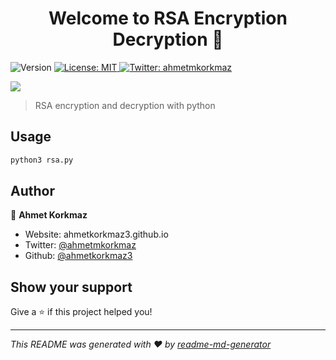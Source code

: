 <h1 align="center">Welcome to RSA Encryption Decryption 👋</h1>
<p>
  <img alt="Version" src="https://img.shields.io/badge/version-1.0-blue.svg?cacheSeconds=2592000" />
  <a href="#" target="_blank">
    <img alt="License: MIT" src="https://img.shields.io/badge/License-MIT-yellow.svg" />
  </a>
  <a href="https://twitter.com/ahmetmkorkmaz" target="_blank">
    <img alt="Twitter: ahmetmkorkmaz" src="https://img.shields.io/twitter/follow/ahmetmkorkmaz.svg?style=social" />
  </a>
</p>

<a href="https://asciinema.org/a/391836" target="_blank">
    <img src="https://asciinema.org/a/391836.svg" />
</a>

> RSA encryption and decryption with python

## Usage

```sh
python3 rsa.py
```

## Author

👤 **Ahmet Korkmaz**

* Website: ahmetkorkmaz3.github.io
* Twitter: [@ahmetmkorkmaz](https://twitter.com/ahmetmkorkmaz)
* Github: [@ahmetkorkmaz3](https://github.com/ahmetkorkmaz3)

## Show your support

Give a ⭐️ if this project helped you!

***
_This README was generated with ❤️ by [readme-md-generator](https://github.com/kefranabg/readme-md-generator)_